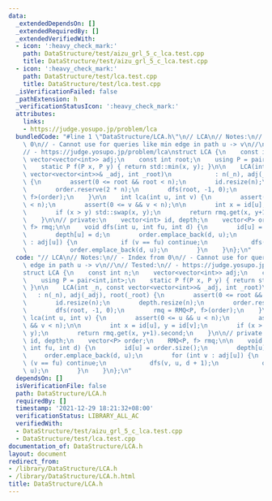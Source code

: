 ```yaml
---
data:
  _extendedDependsOn: []
  _extendedRequiredBy: []
  _extendedVerifiedWith:
  - icon: ':heavy_check_mark:'
    path: DataStructure/test/aizu_grl_5_c_lca.test.cpp
    title: DataStructure/test/aizu_grl_5_c_lca.test.cpp
  - icon: ':heavy_check_mark:'
    path: DataStructure/test/lca.test.cpp
    title: DataStructure/test/lca.test.cpp
  _isVerificationFailed: false
  _pathExtension: h
  _verificationStatusIcon: ':heavy_check_mark:'
  attributes:
    links:
    - https://judge.yosupo.jp/problem/lca
  bundledCode: "#line 1 \"DataStructure/LCA.h\"\n// LCA\n// Notes:\n// - Index from\
    \ 0\n// - Cannot use for queries like min edge in path u -> v\n//\n// Tested:\n\
    // - https://judge.yosupo.jp/problem/lca\nstruct LCA {\n    const int n;\n   \
    \ vector<vector<int>> adj;\n    const int root;\n    using P = pair<int,int>;\n\
    \    static P f(P x, P y) { return std::min(x, y); }\n\n    LCA(int _n, const\
    \ vector<vector<int>>& _adj, int _root)\n            : n(_n), adj(_adj), root(_root)\
    \ {\n        assert(0 <= root && root < n);\n        id.resize(n);\n        depth.resize(n);\n\
    \        order.reserve(2 * n);\n        dfs(root, -1, 0);\n        rmq = RMQ<P,\
    \ f>(order);\n    }\n\n    int lca(int u, int v) {\n        assert(0 <= u && u\
    \ < n);\n        assert(0 <= v && v < n);\n\n        int x = id[u], y = id[v];\n\
    \        if (x > y) std::swap(x, y);\n        return rmq.get(x, y+1).second;\n\
    \    }\n\n// private:\n    vector<int> id, depth;\n    vector<P> order;\n    RMQ<P,\
    \ f> rmq;\n\n    void dfs(int u, int fu, int d) {\n        id[u] = order.size();\n\
    \        depth[u] = d;\n        order.emplace_back(d, u);\n        for (int v\
    \ : adj[u]) {\n            if (v == fu) continue;\n            dfs(v, u, d + 1);\n\
    \            order.emplace_back(d, u);\n        }\n    }\n};\n"
  code: "// LCA\n// Notes:\n// - Index from 0\n// - Cannot use for queries like min\
    \ edge in path u -> v\n//\n// Tested:\n// - https://judge.yosupo.jp/problem/lca\n\
    struct LCA {\n    const int n;\n    vector<vector<int>> adj;\n    const int root;\n\
    \    using P = pair<int,int>;\n    static P f(P x, P y) { return std::min(x, y);\
    \ }\n\n    LCA(int _n, const vector<vector<int>>& _adj, int _root)\n         \
    \   : n(_n), adj(_adj), root(_root) {\n        assert(0 <= root && root < n);\n\
    \        id.resize(n);\n        depth.resize(n);\n        order.reserve(2 * n);\n\
    \        dfs(root, -1, 0);\n        rmq = RMQ<P, f>(order);\n    }\n\n    int\
    \ lca(int u, int v) {\n        assert(0 <= u && u < n);\n        assert(0 <= v\
    \ && v < n);\n\n        int x = id[u], y = id[v];\n        if (x > y) std::swap(x,\
    \ y);\n        return rmq.get(x, y+1).second;\n    }\n\n// private:\n    vector<int>\
    \ id, depth;\n    vector<P> order;\n    RMQ<P, f> rmq;\n\n    void dfs(int u,\
    \ int fu, int d) {\n        id[u] = order.size();\n        depth[u] = d;\n   \
    \     order.emplace_back(d, u);\n        for (int v : adj[u]) {\n            if\
    \ (v == fu) continue;\n            dfs(v, u, d + 1);\n            order.emplace_back(d,\
    \ u);\n        }\n    }\n};\n"
  dependsOn: []
  isVerificationFile: false
  path: DataStructure/LCA.h
  requiredBy: []
  timestamp: '2021-12-29 18:21:32+08:00'
  verificationStatus: LIBRARY_ALL_AC
  verifiedWith:
  - DataStructure/test/aizu_grl_5_c_lca.test.cpp
  - DataStructure/test/lca.test.cpp
documentation_of: DataStructure/LCA.h
layout: document
redirect_from:
- /library/DataStructure/LCA.h
- /library/DataStructure/LCA.h.html
title: DataStructure/LCA.h
---
```

